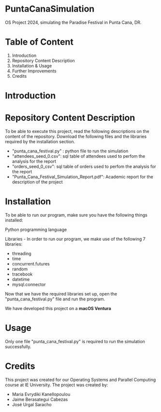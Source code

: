 # PuntaCanaSimulation
OS Project 2024, simulating the Paradise Festival in Punta Cana, DR.

# Table of Content 

1. Introduction 
2. Repository Content Description
3. Installation & Usage 
4. Further Improvements 
5. Credits 

# Introduction



# Repository Content Description

To be able to execute this project, read the following descriptions on the content of the repository. Download the following files and the libraries required by the installation section.
- "punta_cana_festival.py" : python file to run the simulation
- "attendees_seed_0.csv": sql table of attendees used to perfom the analysis for the report
- "orders_seed_0_csv": sql table of orders used to perfom the analysis for the report
- "Punta_Cana_Festival_Simulation_Report.pdf": Academic report for the description of the project

# Installation 

To be able to run our program, make sure you have the following things installed:

Python programming language 

Libraries - In order to run our program, we make use of the following 7 libraries: 

- threading
- time
- concurrent.futures
- random
- tracebook
- datetime
- mysql.connector

Now that we have the required libraries set up, open the "punta_cana_festival.py" file and run the program.

We have developed this project on a **macOS Ventura**

# Usage

Only one file "punta_cana_festival.py" is required to run the simulation successfully.

# Credits 

This project was created for our Operating Systems and Parallel Computing course at IE University. The project was created by: 

- Maria Evrydiki Kanellopoulou
- Jaime Berasategui Cabezas
- José Urgal Saracho

